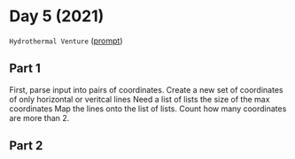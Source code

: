 # Day 5 (2021)

`Hydrothermal Venture` ([prompt](https://adventofcode.com/2021/day/5))

## Part 1

First, parse input into pairs of coordinates.
Create a new set of coordinates of only horizontal or veritcal lines
Need a list of lists the size of the max coordinates
Map the lines onto the list of lists. Count how many coordinates are more than 2.

## Part 2
